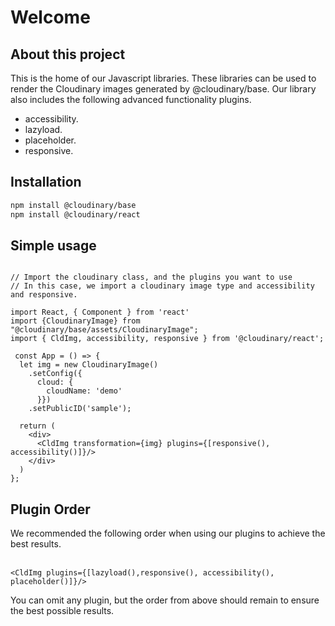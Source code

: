 # Welcome

## About this project

This is the home of our Javascript libraries. These libraries can be used to render the
Cloudinary images generated by @cloudinary/base. Our library also includes the following advanced functionality 
plugins.

- accessibility.
- lazyload.
- placeholder.  
- responsive.

## Installation
```bash
npm install @cloudinary/base 
npm install @cloudinary/react
```

## Simple usage
```tsx

// Import the cloudinary class, and the plugins you want to use
// In this case, we import a cloudinary image type and accessibility and responsive.

import React, { Component } from 'react'
import {CloudinaryImage} from "@cloudinary/base/assets/CloudinaryImage";
import { CldImg, accessibility, responsive } from '@cloudinary/react';

 const App = () => {
  let img = new CloudinaryImage()
    .setConfig({
      cloud: {
        cloudName: 'demo'
      }})
    .setPublicID('sample');

  return (
    <div>
      <CldImg transformation={img} plugins={[responsive(), accessibility()]}/>
    </div>
  )
};
```

## Plugin Order

<div>
We recommended the following order when using our plugins to achieve the best results. 
<br/><br/>

```tsx
<CldImg plugins={[lazyload(),responsive(), accessibility(), placeholder()]}/>
```

You can omit any plugin, but the order from above should 
remain to ensure the best possible results. 
</div>

